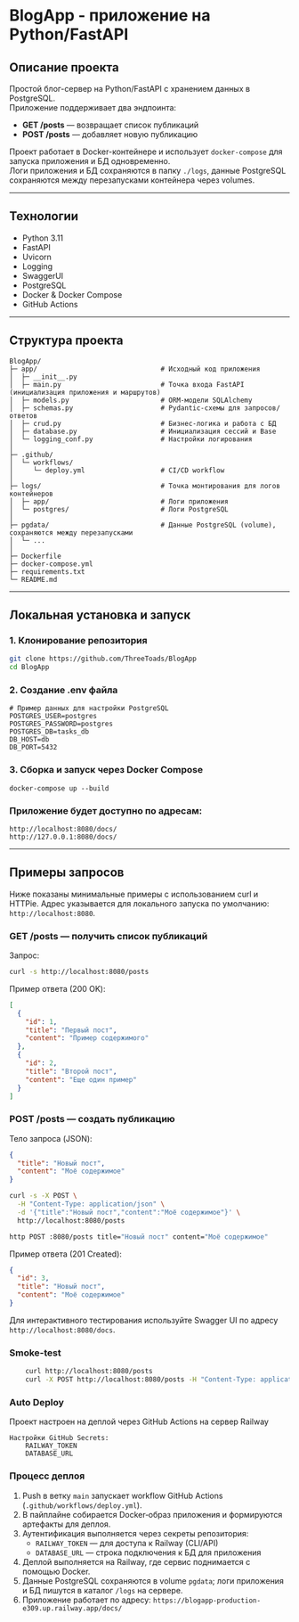 # BlogApp - приложение на Python/FastAPI

## Описание проекта

Простой блог-сервер на Python/FastAPI с хранением данных в PostgreSQL.  
Приложение поддерживает два эндпоинта:

- **GET /posts** — возвращает список публикаций
- **POST /posts** — добавляет новую публикацию

Проект работает в Docker-контейнере и использует `docker-compose` для запуска приложения и БД одновременно.  
Логи приложения и БД сохраняются в папку `./logs`, данные PostgreSQL сохраняются между перезапусками контейнера через
volumes.



---

## Технологии

- Python 3.11
- FastAPI
- Uvicorn
- Logging
- SwaggerUI
- PostgreSQL
- Docker & Docker Compose
- GitHub Actions

---

## Структура проекта

```text
BlogApp/
├─ app/                               # Исходный код приложения
│  ├─ __init__.py
│  ├─ main.py                         # Точка входа FastAPI (инициализация приложения и маршрутов)
│  ├─ models.py                       # ORM‑модели SQLAlchemy
│  ├─ schemas.py                      # Pydantic‑схемы для запросов/ответов
│  ├─ crud.py                         # Бизнес‑логика и работа с БД
│  ├─ database.py                     # Инициализация сессий и Base
│  └─ logging_conf.py                 # Настройки логирования
│
├─ .github/
│  └─ workflows/
│     └─ deploy.yml                   # CI/CD workflow
│
├─ logs/                              # Точка монтирования для логов контейнеров
│  ├─ app/                            # Логи приложения
│  └─ postgres/                       # Логи PostgreSQL
│
├─ pgdata/                            # Данные PostgreSQL (volume), сохраняются между перезапусками
│  └─ ...
│
├─ Dockerfile                         
├─ docker-compose.yml                 
├─ requirements.txt                   
└─ README.md                          
```

---

## Локальная установка и запуск

### 1. Клонирование репозитория

```bash
git clone https://github.com/ThreeToads/BlogApp
cd BlogApp
```

### 2. Создание .env файла

    # Пример данных для настройки PostgreSQL
    POSTGRES_USER=postgres
    POSTGRES_PASSWORD=postgres
    POSTGRES_DB=tasks_db
    DB_HOST=db
    DB_PORT=5432

### 3. Сборка и запуск через Docker Compose

    docker-compose up --build

### Приложение будет доступно по адресам:

    http://localhost:8080/docs/
    http://127.0.0.1:8080/docs/

---

## Примеры запросов

Ниже показаны минимальные примеры с использованием curl и HTTPie. Адрес указывается для локального запуска по
умолчанию: `http://localhost:8080`.

### GET /posts — получить список публикаций

Запрос:

```bash
curl -s http://localhost:8080/posts
```

Пример ответа (200 OK):

```json
[
  {
    "id": 1,
    "title": "Первый пост",
    "content": "Пример содержимого"
  },
  {
    "id": 2,
    "title": "Второй пост",
    "content": "Еще один пример"
  }
]
```

### POST /posts — создать публикацию

Тело запроса (JSON):

```json
{
  "title": "Новый пост",
  "content": "Моё содержимое"
}
```

```bash
curl -s -X POST \
  -H "Content-Type: application/json" \
  -d '{"title":"Новый пост","content":"Моё содержимое"}' \
  http://localhost:8080/posts
```

```bash
http POST :8080/posts title="Новый пост" content="Моё содержимое"
```

Пример ответа (201 Created):

```json
{
  "id": 3,
  "title": "Новый пост",
  "content": "Моё содержимое"
}
```

Для интерактивного тестирования используйте Swagger UI по адресу `http://localhost:8080/docs`.

### Smoke-test

```bash
    curl http://localhost:8080/posts
    curl -X POST http://localhost:8080/posts -H "Content-Type: application/json" -d '{"title":"Test","content":"Test content"}'
```

### Auto Deploy

Проект настроен на деплой через GitHub Actions на сервер Railway

```
Настройки GitHub Secrets:
    RAILWAY_TOKEN
    DATABASE_URL
```

### Процесс деплоя

1. Push в ветку `main` запускает workflow GitHub Actions (`.github/workflows/deploy.yml`).
2. В пайплайне собирается Docker‑образ приложения и формируются артефакты для деплоя.
3. Аутентификация выполняется через секреты репозитория:
    - `RAILWAY_TOKEN` — для доступа к Railway (CLI/API)
    - `DATABASE_URL` — строка подключения к БД для приложения
4. Деплой выполняется на Railway, где сервис поднимается с помощью Docker.
5. Данные PostgreSQL сохраняются в volume `pgdata`; логи приложения и БД пишутся в каталог `/logs` на сервере.
6. Приложение работает по адресу: `https://blogapp-production-e309.up.railway.app/docs/`

